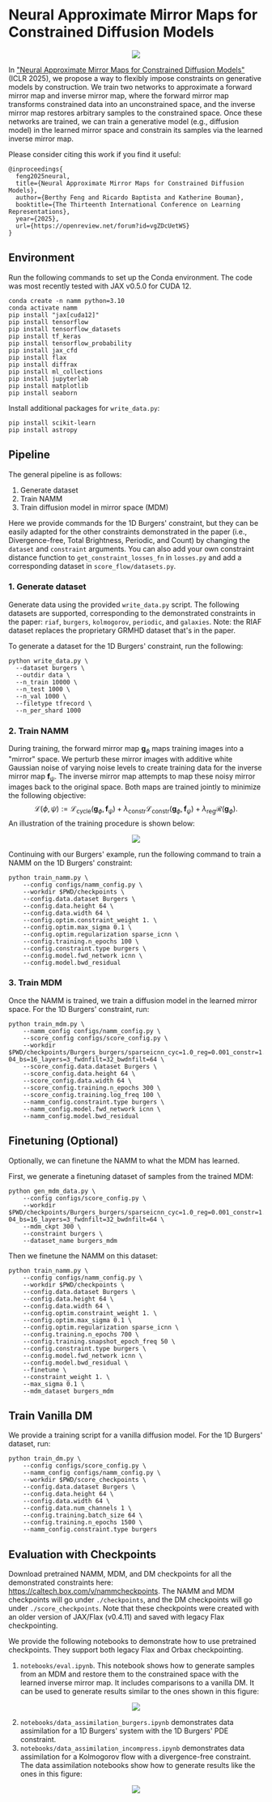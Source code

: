 # Neural Approximate Mirror Maps for Constrained Diffusion Models

<p align="center">
  <img src="assets/method.png" />
</p>

In ["Neural Approximate Mirror Maps for Constrained Diffusion Models"](https://openreview.net/forum?id=vgZDcUetWS) (ICLR 2025), we propose a way to flexibly impose constraints on generative models by construction. We train two networks to approximate a forward mirror map and inverse mirror map, where the forward mirror map transforms constrained data into an unconstrained space, and the inverse mirror map restores arbitrary samples to the constrained space. Once these networks are trained, we can train a generative model (e.g., diffusion model) in the learned mirror space and constrain its samples via the learned inverse mirror map.

Please consider citing this work if you find it useful:
```
@inproceedings{
  feng2025neural,
  title={Neural Approximate Mirror Maps for Constrained Diffusion Models},
  author={Berthy Feng and Ricardo Baptista and Katherine Bouman},
  booktitle={The Thirteenth International Conference on Learning Representations},
  year={2025},
  url={https://openreview.net/forum?id=vgZDcUetWS}
}
```

## Environment
Run the following commands to set up the Conda environment. The code was most recently tested with JAX v0.5.0 for CUDA 12.
```
conda create -n namm python=3.10
conda activate namm
pip install "jax[cuda12]"
pip install tensorflow
pip install tensorflow_datasets
pip install tf_keras
pip install tensorflow_probability
pip install jax_cfd
pip install flax
pip install diffrax
pip install ml_collections
pip install jupyterlab
pip install matplotlib
pip install seaborn
```

Install additional packages for `write_data.py`:
```
pip install scikit-learn
pip install astropy
```

## Pipeline
The general pipeline is as follows:
1. Generate dataset
2. Train NAMM
3. Train diffusion model in mirror space (MDM)

Here we provide commands for the 1D Burgers' constraint, but they can be easily adapted for the other constraints demonstrated in the paper (i.e., Divergence-free, Total Brightness, Periodic, and Count) by changing the `dataset` and `constraint` arguments. You can also add your own constraint distance function to `get_constraint_losses_fn` in `losses.py` and add a corresponding dataset in `score_flow/datasets.py`.

### 1. Generate dataset
Generate data using the provided `write_data.py` script. The following datasets are supported, corresponding to the demonstrated constraints in the paper: `riaf`, `burgers`, `kolmogorov`, `periodic`, and `galaxies`. Note: the RIAF dataset replaces the proprietary GRMHD dataset that's in the paper.

To generate a dataset for the 1D Burgers' constraint, run the following:
```
python write_data.py \
  --dataset burgers \
  --outdir data \
  --n_train 10000 \
  --n_test 1000 \
  --n_val 1000 \
  --filetype tfrecord \
  --n_per_shard 1000
```

### 2. Train NAMM
During training, the forward mirror map $\mathbf{g}_\phi$ maps training images into a "mirror" space. We perturb these mirror images with additive white Gaussian noise of varying noise levels to create training data for the inverse mirror map $\mathbf{f}_\psi$. The inverse mirror map attempts to map these noisy mirror images back to the original space. Both maps are trained jointly to minimize the following objective:
$$
\mathcal{L}(\phi,\psi):=\mathcal{L}_{\text{cycle}}(\mathbf{g}_\phi,\mathbf{f}_\psi)+\lambda_{\text{constr}}\mathcal{L}_{\text{constr}}(\mathbf{g}_\phi,\mathbf{f}_\psi)+\lambda_{\text{reg}}\mathcal{R}(\mathbf{g}_\phi).
$$
An illustration of the training procedure is shown below:
<p align="center">
  <img src="assets/namm.png" />
</p>

Continuing with our Burgers' example, run the following command to train a NAMM on the 1D Burgers' constraint:
```
python train_namm.py \
    --config configs/namm_config.py \
    --workdir $PWD/checkpoints \
    --config.data.dataset Burgers \
    --config.data.height 64 \
    --config.data.width 64 \
    --config.optim.constraint_weight 1. \
    --config.optim.max_sigma 0.1 \
    --config.optim.regularization sparse_icnn \
    --config.training.n_epochs 100 \
    --config.constraint.type burgers \
    --config.model.fwd_network icnn \
    --config.model.bwd_residual
```

### 3. Train MDM
Once the NAMM is trained, we train a diffusion model in the learned mirror space. For the 1D Burgers' constraint, run:
```
python train_mdm.py \
    --namm_config configs/namm_config.py \
    --score_config configs/score_config.py \
    --workdir $PWD/checkpoints/Burgers_burgers/sparseicnn_cyc=1.0_reg=0.001_constr=1.0_maxsig=0.1_lr=2e-04_bs=16_layers=3_fwdnfilt=32_bwdnfilt=64 \
    --score_config.data.dataset Burgers \
    --score_config.data.height 64 \
    --score_config.data.width 64 \
    --score_config.training.n_epochs 300 \
    --score_config.training.log_freq 100 \
    --namm_config.constraint.type burgers \
    --namm_config.model.fwd_network icnn \
    --namm_config.model.bwd_residual
```

## Finetuning (Optional)
Optionally, we can finetune the NAMM to what the MDM has learned.

First, we generate a finetuning dataset of samples from the trained MDM:
```
python gen_mdm_data.py \
    --config configs/score_config.py \
    --workdir $PWD/checkpoints/Burgers_burgers/sparseicnn_cyc=1.0_reg=0.001_constr=1.0_maxsig=0.1_lr=2e-04_bs=16_layers=3_fwdnfilt=32_bwdnfilt=64 \
    --mdm_ckpt 300 \
    --constraint burgers \
    --dataset_name burgers_mdm
```

Then we finetune the NAMM on this dataset:
```
python train_namm.py \
    --config configs/namm_config.py \
    --workdir $PWD/checkpoints \
    --config.data.dataset Burgers \
    --config.data.height 64 \
    --config.data.width 64 \
    --config.optim.constraint_weight 1. \
    --config.optim.max_sigma 0.1 \
    --config.optim.regularization sparse_icnn \
    --config.training.n_epochs 700 \
    --config.training.snapshot_epoch_freq 50 \
    --config.constraint.type burgers \
    --config.model.fwd_network icnn \
    --config.model.bwd_residual \
    --finetune \
    --constraint_weight 1. \
    --max_sigma 0.1 \
    --mdm_dataset burgers_mdm
```

## Train Vanilla DM
We provide a training script for a vanilla diffusion model. For the 1D Burgers' dataset, run:
```
python train_dm.py \
    --config configs/score_config.py \
    --namm_config configs/namm_config.py \
    --workdir $PWD/score_checkpoints \
    --config.data.dataset Burgers \
    --config.data.height 64 \
    --config.data.width 64 \
    --config.data.num_channels 1 \
    --config.training.batch_size 64 \
    --config.training.n_epochs 1500 \
    --namm_config.constraint.type burgers
```

## Evaluation with Checkpoints
Download pretrained NAMM, MDM, and DM checkpoints for all the demonstrated constraints here: https://caltech.box.com/v/nammcheckpoints. The NAMM and MDM checkpoints will go under `./checkpoints`, and the DM checkpoints will go under `./score_checkpoints`. Note that these checkpoints were created with an older version of JAX/Flax (v0.4.11) and saved with legacy Flax checkpointing.

We provide the following notebooks to demonstrate how to use pretrained checkpoints. They support both legacy Flax and Orbax checkpointing.
1. `notebooks/eval.ipynb`. This notebook shows how to generate samples from an MDM and restore them to the constrained space with the learned inverse mirror map. It includes comparisons to a vanilla DM. It can be used to generate results similar to the ones shown in this figure:
<p align="center">
  <img src="assets/constraint_improvement.png" />
</p>

2. `notebooks/data_assimilation_burgers.ipynb` demonstrates data assimilation for a 1D Burgers' system with the 1D Burgers' PDE constraint.
3. `notebooks/data_assimilation_incompress.ipynb` demonstrates data assimilation for a Kolmogorov flow with a divergence-free constraint. The data assimilation notebooks show how to generate results like the ones in this figure:
<p align="center">
  <img src="assets/da.png" />
</p>